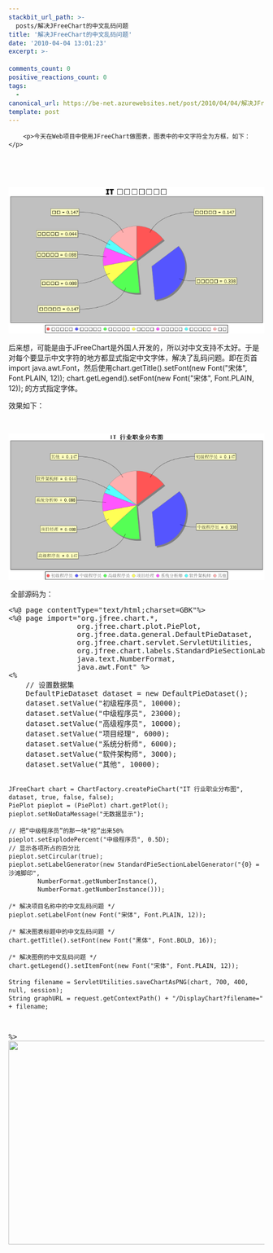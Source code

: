 ```yaml
---
stackbit_url_path: >-
  posts/解决JFreeChart的中文乱码问题
title: '解决JFreeChart的中文乱码问题'
date: '2010-04-04 13:01:23'
excerpt: >-
  
comments_count: 0
positive_reactions_count: 0
tags: 
  - 
canonical_url: https://be-net.azurewebsites.net/post/2010/04/04/解决JFreeChart的中文乱码问题
template: post
---
```


        <p>今天在Web项目中使用JFreeChart做图表，图表中的中文字符全为方框，如下：</p>
<p>&nbsp;</p>
<p>&nbsp;</p>
<p><img onload="ResizeImage(this,520)" src="https://raw.githubusercontent.com/Jeff-Tian/blogengine.net/master/Source/BlogEngine/BlogEngine.NET/App_Data/files/image_202.png" alt="" title=""></p>
<p>后来想，可能是由于JFreeChart是外国人开发的，所以对中文支持不太好。于是对每个要显示中文字符的地方都显式指定中文字体，解决了乱码问题。即在页首import java.awt.Font，然后使用chart.getTitle().setFont(new Font("宋体", Font.PLAIN, 12)); chart.getLegend().setFont(new Font("宋体", Font.PLAIN, 12)); 的方式指定字体。</p>
<p>效果如下：</p>
<p>&nbsp;</p>
<p><img onload="ResizeImage(this,520)" src="https://raw.githubusercontent.com/Jeff-Tian/blogengine.net/master/Source/BlogEngine/BlogEngine.NET/App_Data/files/image_203.png" alt="" title=""></p>
<p>&nbsp;全部源码为：</p>
<pre class="brush: java">&lt;%@ page contentType="text/html;charset=GBK"%&gt;
&lt;%@ page import="org.jfree.chart.*,
				org.jfree.chart.plot.PiePlot,
				org.jfree.data.general.DefaultPieDataset,
				org.jfree.chart.servlet.ServletUtilities,
				org.jfree.chart.labels.StandardPieSectionLabelGenerator,
				java.text.NumberFormat,
				java.awt.Font" %&gt;
&lt;%
	// 设置数据集
	DefaultPieDataset dataset = new DefaultPieDataset();
	dataset.setValue("初级程序员", 10000);
	dataset.setValue("中级程序员", 23000);
	dataset.setValue("高级程序员", 10000);
	dataset.setValue("项目经理", 6000);
	dataset.setValue("系统分析师", 6000);
	dataset.setValue("软件架构师", 3000);
	dataset.setValue("其他", 10000);
	
	JFreeChart chart = ChartFactory.createPieChart("IT 行业职业分布图", dataset, true, false, false);
	PiePlot pieplot = (PiePlot) chart.getPlot();
	pieplot.setNoDataMessage("无数据显示");
	
	// 把“中级程序员”的那一块“挖”出来50%
	pieplot.setExplodePercent("中级程序员", 0.5D);
	// 显示各项所占的百分比
	pieplot.setCircular(true);
	pieplot.setLabelGenerator(new StandardPieSectionLabelGenerator("{0} = 沙滩脚印", 
			NumberFormat.getNumberInstance(),
			NumberFormat.getNumberInstance()));
	
	/* 解决项目名称中的中文乱码问题 */
	pieplot.setLabelFont(new Font("宋体", Font.PLAIN, 12));
	
	/* 解决图表标题中的中文乱码问题 */
	chart.getTitle().setFont(new Font("黑体", Font.BOLD, 16));
	
	/* 解决图例的中文乱码问题 */
	chart.getLegend().setItemFont(new Font("宋体", Font.PLAIN, 12));
	
	String filename = ServletUtilities.saveChartAsPNG(chart, 700, 400, null, session);
	String graphURL = request.getContextPath() + "/DisplayChart?filename=" + filename;
%&gt;
	<img src="&lt;%= graphURL %&gt;" width="700" height="400" border="0" usemap="#&lt;%= filename %&gt;">
</pre>
      